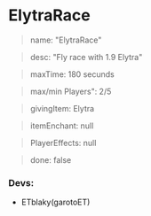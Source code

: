 # ElytraRace
> name: "ElytraRace"

> desc: "Fly race with 1.9 Elytra"

> maxTime: 180 secunds

> max/min Players": 2/5

> givingItem: Elytra

> itemEnchant: null

> PlayerEffects: null

> done: false
		
### Devs:
- ETblaky(garotoET)
